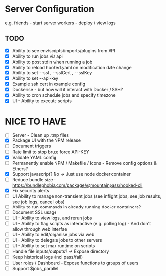 
# Server Configuration

e.g.
friends - start server
workers - deploy / view logs

## TODO

- [x] Ability to see env/scripts/imports/plugins from API
- [x] Ability to run jobs via api
- [x] Ability to post stdin when running a job
- [x] Ability to reload hooked.yaml on modification date change
- [x] Ability to set --ssl , --sslCert , --sslKey
- [x] Ability to set --api-key
- [x] Example ssh cert in example config
- [x] Dockerise - but how will it interact with Docker / SSH?
- [x] Ability to cron schedule jobs and specify timezone
- [x] UI - Ability to execute scripts

# NICE TO HAVE
- [ ] Server - Clean up .tmp files
- [x] Package UI with the NPM release
- [ ] Document triggers
- [ ] Rate limit to stop brute force API-KEY
- [x] Validate YAML config
- [ ] Permanently enable NPM / Makefile / Icons - Remove config options & Ethers?
- [x] Support javascript? No -> Just use node docker container
- [ ] Reduce bundle size - https://bundlephobia.com/package/@mountainpass/hooked-cli
- [x] Fix security alerts
- [ ] UI Ability to manage non-transient jobs (see inflight jobs, see job results, see job logs, cancel jobs)
- [ ] Ability to run commands in already running docker containers?
- [ ] Document SSL usage
- [ ] UI - Ability to view logs, and rerun jobs
- [ ] UI - Ability to flag scripts as interactive (e.g. polling log) - And don't allow through web interfae
- [ ] UI - Ability to edit/organise jobs via web
- [ ] UI - Ability to delegate jobs to other servers
- [ ] UI - Ability to set max runtime on scripts
- [ ] Handle file inputs/outputs? -> Expose directory
- [ ] Keep historical logs (incl pass/fail)
- [ ] User roles / Dashboard - Expose functions to groups of users
- [ ] Support $jobs_parallel
